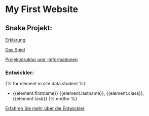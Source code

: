 # My First Website

## Snake Projekt:

[Erklärung](startmenue.md)

[Das Spiel](ui.md)

[Projektstruktur und -informationen](project.md)

### Entwickler:
{% for element in site.data.student %}
- {{element.firstname}} {{element.lastname}}, {{element.class}}, {{element.task}}
{% endfor %}

[Erfahren Sie mehr über die Entwickler](about_us.md)
